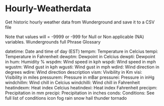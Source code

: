 # Hourly-Weatherdata
Get historic hourly weather data from Wunderground and save it to a CSV file

Note that values will = -9999 or -999 for Null or Non applicable (NA) variables. Wundergrounds full Phrase Glossary

datetime: Date and time of day (EST)
tempm: Temperature in Celcius
tempi: Temperature in Fahrenheit
dewptm: Dewpoint in Celcius
dewpti: Dewpoint in
hum: Humidity %
wspdm: Wind speed in kph
wspdi: Wind speed in mph
wgustm: Wind gust in kph
wgusti: Wind gust in mph
wdird: Wind direction in degrees
wdire: Wind direction description
vism: Vivibility in Km
visi: Visibility in miles
pressurem: Pressure in mBar
pressurei: Pressure in inHg
windchillm: Wind chill in Celcius
windchilli: Wind chill in Fahrenheit
heatindexm: Heat index Celcius
heatindexi: Heat index Fahrenheit
precipm: Precipitation in mm
precipi: Precipitation in inches
conds: Conditions: See full list of conditions
icon
fog
rain
snow
hail
thunder
tornado
